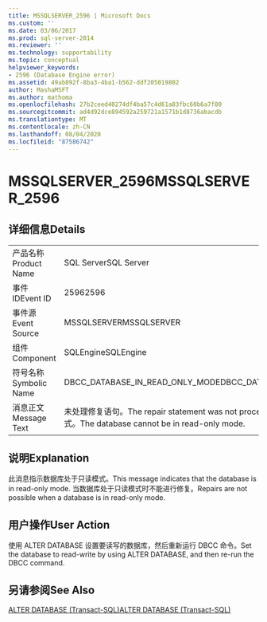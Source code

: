 ```yaml
---
title: MSSQLSERVER_2596 | Microsoft Docs
ms.custom: ''
ms.date: 03/06/2017
ms.prod: sql-server-2014
ms.reviewer: ''
ms.technology: supportability
ms.topic: conceptual
helpviewer_keywords:
- 2596 (Database Engine error)
ms.assetid: 49ab892f-8ba3-4ba1-b562-ddf205019802
author: MashaMSFT
ms.author: mathoma
ms.openlocfilehash: 27b2ceed40274df4ba57c4d61a83fbc60b6a7f80
ms.sourcegitcommit: ad4d92dce894592a259721a1571b1d8736abacdb
ms.translationtype: MT
ms.contentlocale: zh-CN
ms.lasthandoff: 08/04/2020
ms.locfileid: "87586742"
---
```

# <a name="mssqlserver_2596"></a><span data-ttu-id="b4548-102">MSSQLSERVER_2596</span><span class="sxs-lookup"><span data-stu-id="b4548-102">MSSQLSERVER_2596</span></span>
    
## <a name="details"></a><span data-ttu-id="b4548-103">详细信息</span><span class="sxs-lookup"><span data-stu-id="b4548-103">Details</span></span>  
  
|||  
|-|-|  
|<span data-ttu-id="b4548-104">产品名称</span><span class="sxs-lookup"><span data-stu-id="b4548-104">Product Name</span></span>|<span data-ttu-id="b4548-105">SQL Server</span><span class="sxs-lookup"><span data-stu-id="b4548-105">SQL Server</span></span>|  
|<span data-ttu-id="b4548-106">事件 ID</span><span class="sxs-lookup"><span data-stu-id="b4548-106">Event ID</span></span>|<span data-ttu-id="b4548-107">2596</span><span class="sxs-lookup"><span data-stu-id="b4548-107">2596</span></span>|  
|<span data-ttu-id="b4548-108">事件源</span><span class="sxs-lookup"><span data-stu-id="b4548-108">Event Source</span></span>|<span data-ttu-id="b4548-109">MSSQLSERVER</span><span class="sxs-lookup"><span data-stu-id="b4548-109">MSSQLSERVER</span></span>|  
|<span data-ttu-id="b4548-110">组件</span><span class="sxs-lookup"><span data-stu-id="b4548-110">Component</span></span>|<span data-ttu-id="b4548-111">SQLEngine</span><span class="sxs-lookup"><span data-stu-id="b4548-111">SQLEngine</span></span>|  
|<span data-ttu-id="b4548-112">符号名称</span><span class="sxs-lookup"><span data-stu-id="b4548-112">Symbolic Name</span></span>|<span data-ttu-id="b4548-113">DBCC_DATABASE_IN_READ_ONLY_MODE</span><span class="sxs-lookup"><span data-stu-id="b4548-113">DBCC_DATABASE_IN_READ_ONLY_MODE</span></span>|  
|<span data-ttu-id="b4548-114">消息正文</span><span class="sxs-lookup"><span data-stu-id="b4548-114">Message Text</span></span>|<span data-ttu-id="b4548-115">未处理修复语句。</span><span class="sxs-lookup"><span data-stu-id="b4548-115">The repair statement was not processed.</span></span> <span data-ttu-id="b4548-116">该数据库不能处于只读模式。</span><span class="sxs-lookup"><span data-stu-id="b4548-116">The database cannot be in read-only mode.</span></span>|  
  
## <a name="explanation"></a><span data-ttu-id="b4548-117">说明</span><span class="sxs-lookup"><span data-stu-id="b4548-117">Explanation</span></span>  
 <span data-ttu-id="b4548-118">此消息指示数据库处于只读模式。</span><span class="sxs-lookup"><span data-stu-id="b4548-118">This message indicates that the database is in read-only mode.</span></span> <span data-ttu-id="b4548-119">当数据库处于只读模式时不能进行修复。</span><span class="sxs-lookup"><span data-stu-id="b4548-119">Repairs are not possible when a database is in read-only mode.</span></span>  
  
## <a name="user-action"></a><span data-ttu-id="b4548-120">用户操作</span><span class="sxs-lookup"><span data-stu-id="b4548-120">User Action</span></span>  
 <span data-ttu-id="b4548-121">使用 ALTER DATABASE 设置要读写的数据库，然后重新运行 DBCC 命令。</span><span class="sxs-lookup"><span data-stu-id="b4548-121">Set the database to read-write by using ALTER DATABASE, and then re-run the DBCC command.</span></span>  
  
## <a name="see-also"></a><span data-ttu-id="b4548-122">另请参阅</span><span class="sxs-lookup"><span data-stu-id="b4548-122">See Also</span></span>  
 [<span data-ttu-id="b4548-123">ALTER DATABASE (Transact-SQL)</span><span class="sxs-lookup"><span data-stu-id="b4548-123">ALTER DATABASE &#40;Transact-SQL&#41;</span></span>](/sql/t-sql/statements/alter-database-transact-sql)  
  
  
